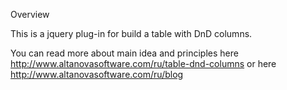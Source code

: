 Overview

This is a jquery plug-in for build a table with DnD columns.

You can read more about main idea and principles here http://www.altanovasoftware.com/ru/table-dnd-columns or here http://www.altanovasoftware.com/ru/blog
